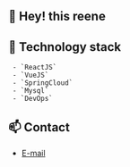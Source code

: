 ## :rocket: Hey! this reene
## :book: Technology stack 
     - `ReactJS`
     - `VueJS`
     - `SpringCloud`
     - `Mysql`
     - `DevOps`
## :mailbox: Contact
 - <a target="_blank" href="mailto:reene44444@gmail.com">E-mail</a>
